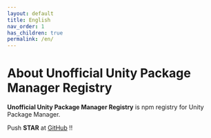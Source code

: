 ```yaml
---
layout: default
title: English
nav_order: 1
has_children: true
permalink: /en/
---
```


# About Unofficial Unity Package Manager Registry

**Unofficial Unity Package Manager Registry** is npm registry for Unity Package Manager.

Push **STAR** at [GitHub](https://github.com/upm-packages/upm-packages) !!
